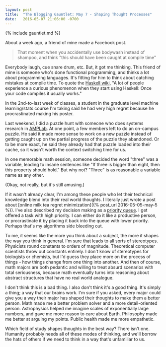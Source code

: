 ```yaml
---
layout: post
title:  "The Blogging Gauntlet: May 7 - Shaping Thought Processes"
date:   2016-05-07 21:06:00 -0700
---
```


{% include gauntlet.md %}

About a week ago, a friend of mine made a Facebook post.

> That moment when you accidentally use bodywash instead of shampoo,
> and think "this should have been caught at compile time"

Everybody laugh, cue snare drum, etc. But, it got me thinking.
This friend of mine is someone who's done functional programming,
and thinks a lot about programming languages. It's fitting for him
to think about catching mistakes at compile time. To quote the
[Haskell wiki](https://wiki.haskell.org/Why_Haskell_just_works),
"A lot of people experience a curious phenomenon when they start using Haskell: Once your code compiles it usually works."

In the 2nd-to-last week of classes, a student in the graduate level machine learning/stats
course I'm taking said he had very high regret because he procrastinated
making his poster.

Last weekend, I did a puzzle hunt with someone who does systems
research in [AMPLab](https://amplab.cs.berkeley.edu/). At one point, a few
members left to do an on-campus puzzle. He said it made more sense to work on
a new puzzle instead of getting caught up on the partial progress of the puzzle
they abandoned. Or to be more exact, he said they already had that puzzle loaded
into their cache, so it wasn't worth the context switching time for us.

In one memorable math session, someone decided the word "three" was a variable,
leading to insane sentences like "If three is bigger than eight, then this property
should hold." But why not? "Three" is as reasonable a variable name as any other.

(Okay, not really, but it's still amusing.)

If it wasn't already clear, I'm among these people who let their
technical knowledge blend into their real world thoughts. I literally just
wrote a post about [online milk tea regret minimization]({% post_url 2016-05-05-may-5 %}).
I've also described my decision making as a [priority queue](https://en.wikipedia.org/wiki/Priority_queue).
I get offered a task with high priority. I can either do it like a productive
person, or procrastinate it by placing it back into the queue with lower
priority. Perhaps that's my algorithms side bleeding out.

To me, it seems like the more you think about a subject, the more it shapes
the way you think in general. I'm sure that leads to all sorts of stereotypes.
Physicists round constants to orders of magnitude. Theoretical computer
scientists throw out constants entirely. I don't know of stereotypes for
biologists or chemists, but I'd guess they place more on the process of things -
how things change from one thing into another. And then of course, math majors
are both pedantic and willing to treat absurd scenarios with total seriousness,
because math eventually turns into reasoning about abstract structures that
have no real world analogue.

I don't think this is a bad thing. I also don't think it's a good thing. It's
simply a thing; a way that our brains work. I'm sure if you asked, every major
could give you a way their major has shaped their thoughts to make them a better
person. Math made me a better problem solver and a more detail-oriented person.
Astrophysics helped me imagine scales of exponentially large numbers, and gave
me more reason to care about Earth. Philosophy made me better at arguing my
points. Public health made me more empathetic.

Which field of study shapes thoughts in the best way? There isn't one.
Humanity probably needs all of these modes of thinking, and we'll borrow the hats
of others if we need to think in a way that's unfamiliar to us.

